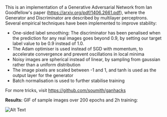 This is an implementation of a Generative Adversarial Network from Ian Goodfellow's paper (<https://arxiv.org/pdf/1406.2661.pdf>), where the Generator and Discriminator are described by multilayer perceptrons. Several empirical techniques have been implemented to improve stability: <br>

  - One-sided label smoothing: The discriminator has been penalised when the prediction for any real images goes beyond 0.9, by setting our target label value to be 0.9 instead of 1.0. 
  - The Adam optimiser is used instead of SGD with momentum, to accelerate convergence and prevent oscillations in local minima
  - Noisy images are spherical instead of linear, by sampling from gaussian rather than a uniform distribution
  - The image pixels are scaled between -1 and 1, and tanh is used as the output layer for the generator
  - Batch normalisation is used to further stabilise training

For more tricks, visit <https://github.com/soumith/ganhacks>

**Results:**
GIF of sample images over 200 epochs and 2h training:

![Alt Text](https://github.com/christinakouridi/TensorFlow2.0/blob/master/VanillaGAN/GAN.gif)


